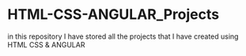 # HTML-CSS-ANGULAR_Projects
in this repository I have stored all the projects that I have created using  HTML CSS  &amp; ANGULAR
